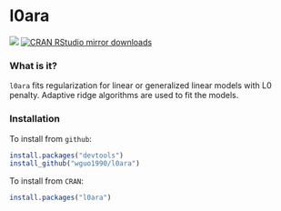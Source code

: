 l0ara
===

[![](http://www.r-pkg.org/badges/version/l0ara)](https://cran.r-project.org/package=l0ara)
[![CRAN RStudio mirror downloads](http://cranlogs.r-pkg.org/badges/l0ara)](https://cran.r-project.org/package=l0ara)

### What is it?

`l0ara` fits regularization for linear or generalized linear models with L0 penalty.  Adaptive ridge algorithms are used to fit the models.

### Installation
To install from `github`:
```r
install.packages("devtools")
install_github("wguo1990/l0ara")
```

To install from `CRAN`:
```r
install.packages("l0ara")
```

